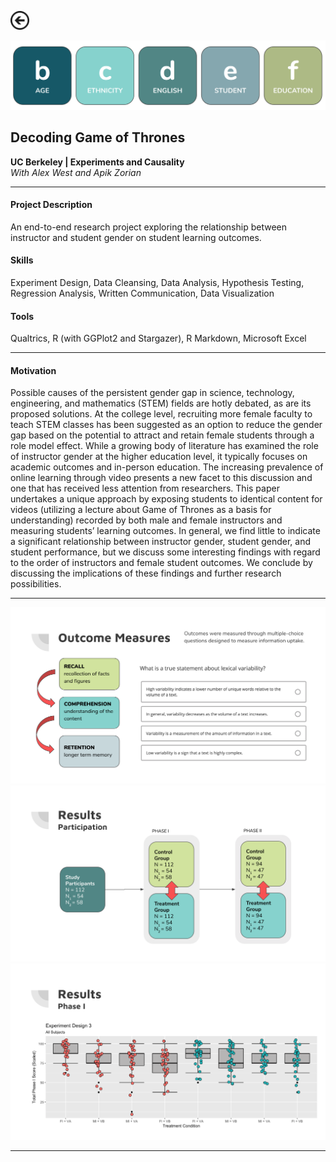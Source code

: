 [<img src="images/arrow_back.png?raw=true" width="30"/>](/data_science/index)

<img src="images/GoT_1.png?raw=true"/>

## Decoding Game of Thrones
**UC Berkeley | Experiments and Causality**<br>
*With Alex West and Apik Zorian*

---

#### Project Description
An end-to-end research project exploring the relationship between instructor and student gender on student learning outcomes.

#### Skills 
Experiment Design, Data Cleansing, Data Analysis, Hypothesis Testing, Regression Analysis, Written Communication, Data Visualization

#### Tools 
Qualtrics, R (with GGPlot2 and Stargazer), R Markdown, Microsoft Excel

---

#### Motivation

Possible causes of the persistent gender gap in science, technology, engineering, and mathematics (STEM) fields are hotly debated, as are its proposed solutions. At the college level, recruiting more female faculty to teach STEM classes has been suggested as an option to reduce the gender gap based on the potential to attract and retain female students through a role model effect. While a growing body of literature has examined the role of instructor gender at the higher education level, it typically focuses on academic outcomes and in-person education. The increasing prevalence of online learning through video presents a new facet to this discussion and one that has received less attention from researchers. This paper undertakes a unique approach by exposing students to identical content for videos (utilizing a lecture about Game of Thrones as a basis for understanding) recorded by both male and female instructors and measuring students’ learning outcomes. In general, we find little to indicate a significant relationship between instructor gender, student gender, and student performance, but we discuss some interesting findings with regard to the order of instructors and female student outcomes. We conclude by discussing the implications of these findings and further research possibilities. 

---

<img src="images/GoT_2.png?raw=true"/>

<img src="images/GoT_3.png?raw=true"/> 

<img src="images/GoT_4.png?raw=true"/>

---

